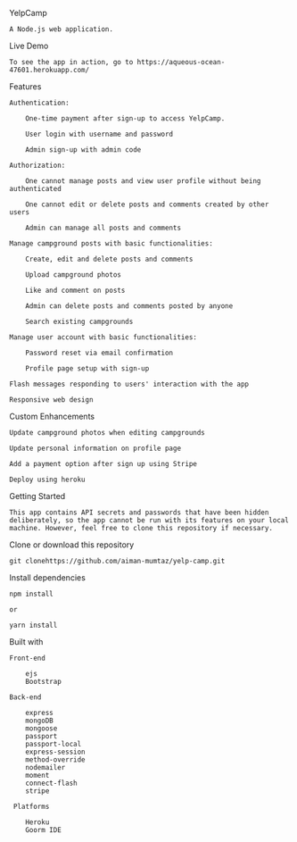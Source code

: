 YelpCamp

    A Node.js web application.

Live Demo

    To see the app in action, go to https://aqueous-ocean-47601.herokuapp.com/

Features

    Authentication:

        One-time payment after sign-up to access YelpCamp.
        
        User login with username and password

        Admin sign-up with admin code

    Authorization:

        One cannot manage posts and view user profile without being authenticated

        One cannot edit or delete posts and comments created by other users

        Admin can manage all posts and comments

    Manage campground posts with basic functionalities:

        Create, edit and delete posts and comments

        Upload campground photos

        Like and comment on posts
        
        Admin can delete posts and comments posted by anyone

        Search existing campgrounds

    Manage user account with basic functionalities:

        Password reset via email confirmation 

        Profile page setup with sign-up

    Flash messages responding to users' interaction with the app

    Responsive web design

Custom Enhancements

    Update campground photos when editing campgrounds

    Update personal information on profile page

    Add a payment option after sign up using Stripe

    Deploy using heroku

Getting Started

    This app contains API secrets and passwords that have been hidden deliberately, so the app cannot be run with its features on your local machine. However, feel free to clone this repository if necessary.

Clone or download this repository

    git clonehttps://github.com/aiman-mumtaz/yelp-camp.git

Install dependencies

    npm install

    or

    yarn install

Built with

    Front-end

        ejs
        Bootstrap

    Back-end

        express
        mongoDB
        mongoose
        passport
        passport-local
        express-session
        method-override
        nodemailer
        moment
        connect-flash
        stripe

     Platforms

        Heroku
        Goorm IDE
